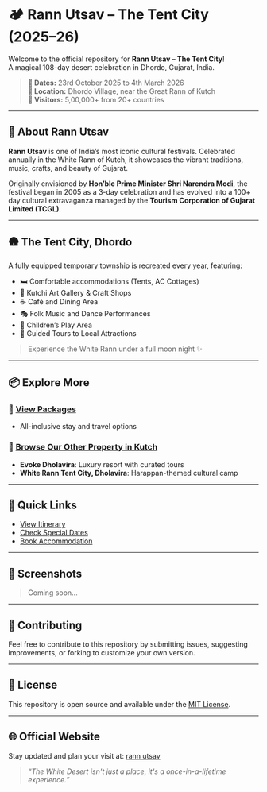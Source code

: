 # 🏕️ Rann Utsav – The Tent City (2025–26)

Welcome to the official repository for **Rann Utsav – The Tent City**!  
A magical 108-day desert celebration in Dhordo, Gujarat, India.

> **📅 Dates:** 23rd October 2025 to 4th March 2026  
> **📍 Location:** Dhordo Village, near the Great Rann of Kutch  
> **🎉 Visitors:** 5,00,000+ from 20+ countries

---

## 🌟 About Rann Utsav

**Rann Utsav** is one of India’s most iconic cultural festivals. Celebrated annually in the White Rann of Kutch, it showcases the vibrant traditions, music, crafts, and beauty of Gujarat.

Originally envisioned by **Hon’ble Prime Minister Shri Narendra Modi**, the festival began in 2005 as a 3-day celebration and has evolved into a 100+ day cultural extravaganza managed by the **Tourism Corporation of Gujarat Limited (TCGL)**.

---

## 🛖 The Tent City, Dhordo

A fully equipped temporary township is recreated every year, featuring:

- 🛏️ Comfortable accommodations (Tents, AC Cottages)
- 🧵 Kutchi Art Gallery & Craft Shops
- ☕ Café and Dining Area
- 🎭 Folk Music and Dance Performances
- 🎡 Children’s Play Area
- 🧭 Guided Tours to Local Attractions

> Experience the White Rann under a full moon night ✨

---

## 📦 Explore More

### 🎫 [View Packages](https://www.rannutsav.com/packagetour2.php)
- All-inclusive stay and travel options

### 🏨 [Browse Our Other Property in Kutch](#)
- **Evoke Dholavira**: Luxury resort with curated tours
- **White Rann Tent City, Dholavira**: Harappan-themed cultural camp

---

## 🚀 Quick Links

- [View Itinerary](https://www.rannutsav.com/white-rann-resort.php)
- [Check Special Dates](https://www.rannutsav.com/dholavira.php)
- [Book Accommodation](https://www.rannutsav.com/accommodation.php)

---

## 📸 Screenshots

> Coming soon...

---

## 🤝 Contributing

Feel free to contribute to this repository by submitting issues, suggesting improvements, or forking to customize your own version.

---

## 📄 License

This repository is open source and available under the [MIT License](LICENSE).

---

## 🌐 Official Website

Stay updated and plan your visit at: [rann utsav](https://www.rannutsav.com)

> _“The White Desert isn't just a place, it's a once-in-a-lifetime experience.”_
